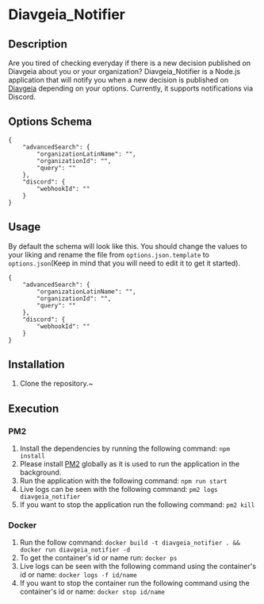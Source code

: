 # Diavgeia_Notifier

## Description
Are you tired of checking everyday if there is a new decision published on Diavgeia about you or your organization?
Diavgeia_Notifier is a Node.js application that will notify you when a new decision is published on [Diavgeia](https://diavgeia.gov.gr/) depending on your options. Currently, it supports notifications via Discord.

## Options Schema
```
{
    "advancedSearch": {
        "organizationLatinName": "",
        "organizationId": "",
        "query": ""
    },
    "discord": {
        "webhookId": ""
    }
}
```

## Usage
By default the schema will look like this. You should change the values to your liking and rename the file from `options.json.template` to `options.json`(Keep in mind that you will need to edit it to get it started).

```
{
    "advancedSearch": {
        "organizationLatinName": "",
        "organizationId": "",
        "query": ""
    },
    "discord": {
        "webhookId": ""
    }
}
```

## Installation

1. Clone the repository.~

## Execution

### PM2
1. Install the dependencies by running the following command: `npm install`
2. Please install [PM2](https://pm2.keymetrics.io/) globally as it is used to run the application in the background.
3. Run the application with the following command: `npm run start`
4. Live logs can be seen with the following command: `pm2 logs diavgeia_notifier`
5. If you want to stop the application run the following command: `pm2 kill`

### Docker
1. Run the follow command: `docker build -t diavgeia_notifier . && docker run diavgeia_notifier -d`
2. To get the container's id or name run: `docker ps`
3. Live logs can be seen with the following command using the container's id or name: `docker logs -f id/name`
4. If you want to stop the container run the following command using the container's id or name: `docker stop id/name`